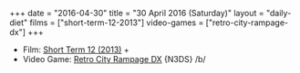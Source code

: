 +++
date = "2016-04-30"
title = "30 April 2016 (Saturday)"
layout = "daily-diet"
films = ["short-term-12-2013"]
video-games = ["retro-city-rampage-dx"]
+++

<ul>
<li class="entry Film">Film: <a href="/films/short-term-12-2013">Short Term 12 (2013)</a> +</li>
<li class="entry Video Game">Video Game: <a href="/video-games/retro-city-rampage-dx">Retro City Rampage DX</a> {N3DS} /b/</li>
</ul>